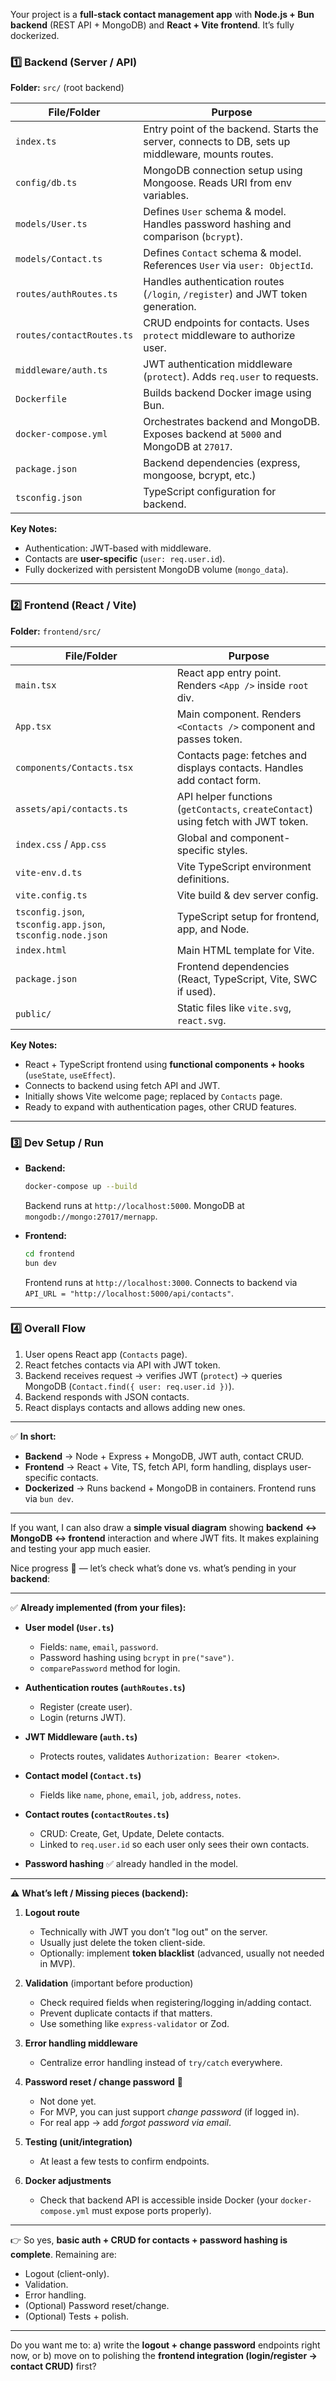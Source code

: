 Your project is a **full-stack contact management app** with **Node.js + Bun backend** (REST API + MongoDB) and **React + Vite frontend**. It’s fully dockerized.

### **1️⃣ Backend (Server / API)**

**Folder:** `src/` (root backend)

| **File/Folder**           | **Purpose**                                                                                       |
| ------------------------- | ------------------------------------------------------------------------------------------------- |
| `index.ts`                | Entry point of the backend. Starts the server, connects to DB, sets up middleware, mounts routes. |
| `config/db.ts`            | MongoDB connection setup using Mongoose. Reads URI from env variables.                            |
| `models/User.ts`          | Defines `User` schema & model. Handles password hashing and comparison (`bcrypt`).                |
| `models/Contact.ts`       | Defines `Contact` schema & model. References `User` via `user: ObjectId`.                         |
| `routes/authRoutes.ts`    | Handles authentication routes (`/login`, `/register`) and JWT token generation.                   |
| `routes/contactRoutes.ts` | CRUD endpoints for contacts. Uses `protect` middleware to authorize user.                         |
| `middleware/auth.ts`      | JWT authentication middleware (`protect`). Adds `req.user` to requests.                           |
| `Dockerfile`              | Builds backend Docker image using Bun.                                                            |
| `docker-compose.yml`      | Orchestrates backend and MongoDB. Exposes backend at `5000` and MongoDB at `27017`.               |
| `package.json`            | Backend dependencies (express, mongoose, bcrypt, etc.)                                            |
| `tsconfig.json`           | TypeScript configuration for backend.                                                             |

**Key Notes:**

- Authentication: JWT-based with middleware.
- Contacts are **user-specific** (`user: req.user.id`).
- Fully dockerized with persistent MongoDB volume (`mongo_data`).

---

### **2️⃣ Frontend (React / Vite)**

**Folder:** `frontend/src/`

| **File/Folder**                                            | **Purpose**                                                                       |
| ---------------------------------------------------------- | --------------------------------------------------------------------------------- |
| `main.tsx`                                                 | React app entry point. Renders `<App />` inside `root` div.                       |
| `App.tsx`                                                  | Main component. Renders `<Contacts />` component and passes token.                |
| `components/Contacts.tsx`                                  | Contacts page: fetches and displays contacts. Handles add contact form.           |
| `assets/api/contacts.ts`                                   | API helper functions (`getContacts`, `createContact`) using fetch with JWT token. |
| `index.css` / `App.css`                                    | Global and component-specific styles.                                             |
| `vite-env.d.ts`                                            | Vite TypeScript environment definitions.                                          |
| `vite.config.ts`                                           | Vite build & dev server config.                                                   |
| `tsconfig.json`, `tsconfig.app.json`, `tsconfig.node.json` | TypeScript setup for frontend, app, and Node.                                     |
| `index.html`                                               | Main HTML template for Vite.                                                      |
| `package.json`                                             | Frontend dependencies (React, TypeScript, Vite, SWC if used).                     |
| `public/`                                                  | Static files like `vite.svg`, `react.svg`.                                        |

**Key Notes:**

- React + TypeScript frontend using **functional components + hooks** (`useState`, `useEffect`).
- Connects to backend using fetch API and JWT.
- Initially shows Vite welcome page; replaced by `Contacts` page.
- Ready to expand with authentication pages, other CRUD features.

---

### **3️⃣ Dev Setup / Run**

- **Backend:**

  ```bash
  docker-compose up --build
  ```

  Backend runs at `http://localhost:5000`. MongoDB at `mongodb://mongo:27017/mernapp`.

- **Frontend:**

  ```bash
  cd frontend
  bun dev
  ```

  Frontend runs at `http://localhost:3000`. Connects to backend via `API_URL = "http://localhost:5000/api/contacts"`.

---

### **4️⃣ Overall Flow**

1. User opens React app (`Contacts` page).
2. React fetches contacts via API with JWT token.
3. Backend receives request → verifies JWT (`protect`) → queries MongoDB (`Contact.find({ user: req.user.id })`).
4. Backend responds with JSON contacts.
5. React displays contacts and allows adding new ones.

---

✅ **In short:**

- **Backend** → Node + Express + MongoDB, JWT auth, contact CRUD.
- **Frontend** → React + Vite, TS, fetch API, form handling, displays user-specific contacts.
- **Dockerized** → Runs backend + MongoDB in containers. Frontend runs via `bun dev`.

---

If you want, I can also draw a **simple visual diagram** showing **backend ↔ MongoDB ↔ frontend** interaction and where JWT fits. It makes explaining and testing your app much easier.

Nice progress 🚀 — let’s check what’s done vs. what’s pending in your **backend**:

---

✅ **Already implemented (from your files):**

- **User model (`User.ts`)**
  - Fields: `name`, `email`, `password`.
  - Password hashing using `bcrypt` in `pre("save")`.
  - `comparePassword` method for login.

- **Authentication routes (`authRoutes.ts`)**
  - Register (create user).
  - Login (returns JWT).

- **JWT Middleware (`auth.ts`)**
  - Protects routes, validates `Authorization: Bearer <token>`.

- **Contact model (`Contact.ts`)**
  - Fields like `name`, `phone`, `email`, `job`, `address`, `notes`.

- **Contact routes (`contactRoutes.ts`)**
  - CRUD: Create, Get, Update, Delete contacts.
  - Linked to `req.user.id` so each user only sees their own contacts.

- **Password hashing** ✅ already handled in the model.

---

⚠️ **What’s left / Missing pieces (backend):**

1. **Logout route**
   - Technically with JWT you don’t "log out" on the server.
   - Usually just delete the token client-side.
   - Optionally: implement **token blacklist** (advanced, usually not needed in MVP).

2. **Validation** (important before production)
   - Check required fields when registering/logging in/adding contact.
   - Prevent duplicate contacts if that matters.
   - Use something like `express-validator` or Zod.

3. **Error handling middleware**
   - Centralize error handling instead of `try/catch` everywhere.

4. **Password reset / change password** 🔑
   - Not done yet.
   - For MVP, you can just support _change password_ (if logged in).
   - For real app → add _forgot password via email_.

5. **Testing (unit/integration)**
   - At least a few tests to confirm endpoints.

6. **Docker adjustments**
   - Check that backend API is accessible inside Docker (your `docker-compose.yml` must expose ports properly).

---

👉 So yes, **basic auth + CRUD for contacts + password hashing is complete**.
Remaining are:

- Logout (client-only).
- Validation.
- Error handling.
- (Optional) Password reset/change.
- (Optional) Tests + polish.

---

Do you want me to:
a) write the **logout + change password** endpoints right now,
or b) move on to polishing the **frontend integration (login/register → contact CRUD)** first?

